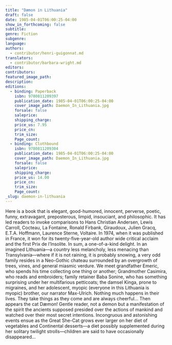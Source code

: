 ```yaml
---
title: "Dæmon in Lithuania"
draft: false
date: 1985-04-01T06:00:25-04:00
show_in_forthcoming: false
subtitle:
genre: Fiction
subgenre:
language:
authors:
  - contributor/henri-guigonnat.md
translators:
  - contributor/barbara-wright.md
editors:
contributors:
featured_image_path:
description:
editions:
  - binding: Paperback
    isbn: 9780811209397
    publication_date: 1985-04-01T06:00:25-04:00
    cover_image_path: Daemon_In_Lithuania.jpg
    forsale: false
    saleprice:
    shipping_charge:
    price_us: 7.95
    price_cn:
    trim_size:
    Page_count:
  - binding: Clothbound
    isbn: 9780811209304
    publication_date: 1985-04-01T06:00:25-04:00
    cover_image_path: Daemon_In_Lithuania.jpg
    forsale: false
    saleprice:
    shipping_charge:
    price_us: 14.00
    price_cn:
    trim_size:
    Page_count:
_slug: daemon-in-lithuania
---
```


Here is a book that is elegant, good-humored, innocent, perverse, poetic, funny, extravagant, preposterous, limpid, insouciant, and philosophic. It has led readers to invoke comparisons to Hans Christian Andersen, Lewis Carroll, Cocteau, La Fontaine, Ronald Firbank, Giraudoux, Julien Gracq, E.T.A. Hoffmann, Laurence Sterne, Voltaire. In 1974, when it was published in France, it won for its twenty-five-year-old author wide critical acclaim and the first Prix de l’Insolite. In sum, a one-of-a-kind delight. In an imagined Lithuania––a country less melancholy, less menacing than Transylvania––where if it is not raining, it is probably snowing, a very odd family resides in a Neo-Gothic chateau surrounded by an overgrowth of trees, vines, and general miasmic verdure. We meet grandfather Emeric, who spends his time collecting one thing or another; Grandmother Casimira, who reads and embroiders; family retainer Baba Sonine, who has something surprising under her multifarious petticoats; the damsel Kinga, prone to migraines, and her adolescent, myopic (everyone in this Lithuania is myopic) brother, our narrator Max-Ulrich. Nothing much happens in their lives. They take things as they come and are always cheerful… Then appears the cat Dæmon! Gentle reader, not a demon but a manifestation of the spirit the ancients supposed presided over the actions of mankind and watched over their most secret intentions. Incongruous and astonishing events ensue as the Great She-Cat grows ever larger on her diet of vegetables and Continental desserts––a diet possibly supplemented during her solitary twilight strolls––children are said to have occasionally disappeared...


